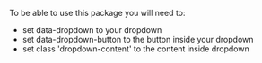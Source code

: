 To be able to use this package you will need to:

- set data-dropdown to your dropdown
- set data-dropdown-button to the button inside your dropdown
- set class 'dropdown-content' to the content inside dropdown
